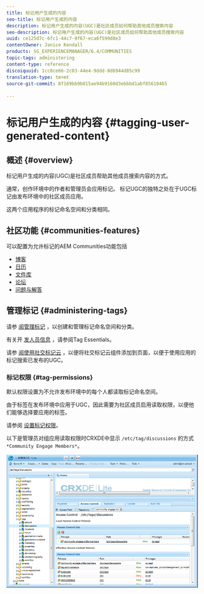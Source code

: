 ```yaml
---
title: 标记用户生成的内容
seo-title: 标记用户生成的内容
description: 标记用户生成的内容(UGC)是社区成员如何帮助其他成员搜索内容
seo-description: 标记用户生成的内容(UGC)是社区成员如何帮助其他成员搜索内容
uuid: ce125d7c-6fc1-44c7-9f67-eca6f599d8e3
contentOwner: Janice Kendall
products: SG_EXPERIENCEMANAGER/6.4/COMMUNITIES
topic-tags: administering
content-type: reference
discoiquuid: 1cc8ce66-2c03-44e4-9ddd-8d6944d85c99
translation-type: tm+mt
source-git-commit: 8f169bb9b015ae94b9160d3ebbbd1abf85610465

---
```



# 标记用户生成的内容 {#tagging-user-generated-content}

## 概述 {#overview}

标记用户生成的内容(UGC)是社区成员帮助其他成员搜索内容的方式。

通常，创作环境中的作者和管理员会应用标记。 标记UGC的独特之处在于UGC标记由发布环境中的社区成员应用。

这两个应用程序的标记命名空间和分类相同。

## 社区功能 {#communities-features}

可以配置为允许标记的AEM Communities功能包括

* [博客](blog-feature.md)
* [日历](calendar.md)
* [文件库](file-library.md)
* [论坛](forum.md#configuretheaddedforum)
* [问题与解答](working-with-qna.md)

## 管理标记 {#administering-tags}

请参 [阅管理标记](../../help/sites-administering/tags.md#tagging-console) ，以创建和管理标记命名空间和分类。

有关开 [发人员信息](tag.md) ，请参阅Tag Essentials。

请参 [阅使用社交标记云](tagcloud.md) ，以便将社交标记云组件添加到页面，以便于使用应用的标记搜索已发布的UGC。

### 标记权限 {#tag-permissions}

默认权限设置为不允许发布环境中的每个人都读取标记命名空间。

由于标签在发布环境中应用于UGC，因此需要为社区成员启用读取权限，以便他们能够选择要应用的标签。

请参阅 [设置标记权限](../../help/sites-administering/tags.md#setting-tag-permissions)。

以下是管理员对组应用读取权限时CRXDE中显示 `/etc/tag/discussions` 的方式 `*Community Engage Members*`。

![chlimage_1-74](assets/chlimage_1-74.png)

